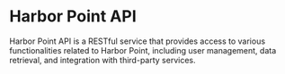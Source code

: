 # Harbor Point API
Harbor Point API is a RESTful service that provides access to various functionalities related to Harbor Point, including user management, data retrieval, and integration with third-party services.